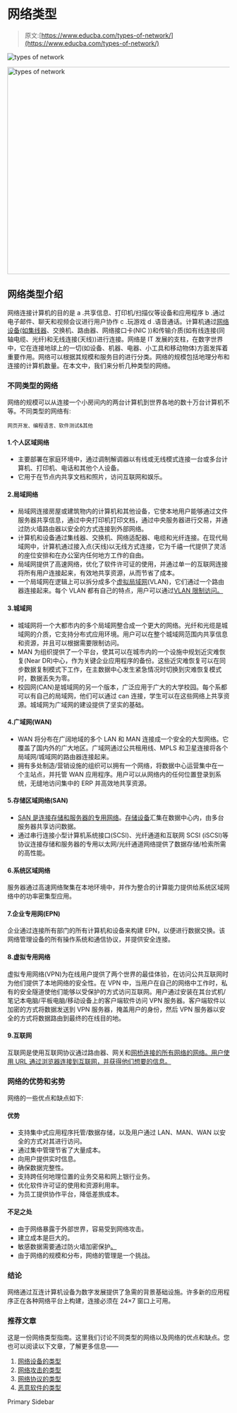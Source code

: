 # 网络类型

> 原文:[https://www.educba.com/types-of-network/](https://www.educba.com/types-of-network/)

![types of network](../Images/b7637b4e9a52f59ca926b1c98760f29d.png)

<noscript><img class="alignnone size-full wp-image-247832" src="../Images/b7637b4e9a52f59ca926b1c98760f29d.png" alt="types of network" width="839" height="470" srcset="https://cdn.educba.com/academy/wp-content/uploads/2019/11/types-of-network.png 839w, https://cdn.educba.com/academy/wp-content/uploads/2019/11/types-of-network-300x168.png 300w, https://cdn.educba.com/academy/wp-content/uploads/2019/11/types-of-network-768x430.png 768w" sizes="(max-width: 839px) 100vw, 839px" data-original-src="https://cdn.educba.com/academy/wp-content/uploads/2019/11/types-of-network.png"/></noscript>

## 网络类型介绍

网络连接计算机的目的是 a .共享信息、打印机/扫描仪等设备和应用程序 b .通过电子邮件、聊天和视频会议进行用户协作 c .玩游戏 d .语音通话。计算机通过[网络设备(如集线器](https://www.educba.com/what-is-hub/)、交换机、路由器、网络接口卡(NIC ))和传输介质(如有线连接(同轴电缆、光纤)和无线连接(天线))进行连接。网络是 IT 发展的支柱，在数字世界中，它在连接地球上的一切(如设备、机器、电器、小工具和移动物体)方面发挥着重要作用。网络可以根据其规模和服务目的进行分类。网络的规模包括地理分布和连接的计算机数量。在本文中，我们来分析几种类型的网络。

### 不同类型的网络

网络的规模可以从连接一个小房间内的两台计算机到世界各地的数十万台计算机不等。不同类型的网络有:

<small>网页开发、编程语言、软件测试&其他</small>

#### 1.个人区域网络

*   主要部署在家庭环境中，通过调制解调器以有线或无线模式连接一台或多台计算机、打印机、电话和其他个人设备。
*   它用于在节点内共享文档和照片，访问互联网和娱乐。

#### 2.局域网络

*   局域网连接房屋或建筑物内的计算机和其他设备，它使本地用户能够通过文件服务器共享信息，通过中央打印机打印文档，通过中央服务器进行交易，并通过防火墙路由器以安全的方式连接到外部网络。
*   计算机和设备通过集线器、交换机、网络适配器、电缆和光纤连接。在现代局域网中，计算机通过接入点(天线)以无线方式连接，它为千禧一代提供了灵活的座位安排和在办公室内任何地方工作的自由。
*   局域网提供了高速网络，优化了软件许可证的使用，并通过单一的互联网连接将所有用户连接起来，有效地共享资源，从而节省了成本。
*   一个局域网在逻辑上可以拆分成多个[虚拟局域网](https://www.educba.com/what-is-vlan/)(VLAN)，它们通过一个路由器连接起来。每个 VLAN 都有自己的特点，用户可以通过[VLAN 限制访问。](https://www.educba.com/types-of-vlan/)

#### 3.城域网

*   城域网将一个大都市内的多个局域网整合成一个更大的网络。光纤和光缆是城域网的介质，它支持分布式应用环境。用户可以在整个城域网范围内共享信息和资源，并且可以根据需要限制访问。
*   MAN 为组织提供了一个平台，使其可以在城市内的一个设施中规划近灾难恢复(Near DR)中心，作为关键企业应用程序的备份。这些近灾难恢复可以在同步数据复制模式下工作，在主数据中心发生紧急情况时切换到灾难恢复模式时，数据丢失为零。
*   校园网(CAN)是城域网的另一个版本，广泛应用于广大的大学校园。每个系都可以有自己的局域网，他们可以通过 can 连接，学生可以在这些网络上共享资源。城域网为广域网的建设提供了坚实的基础。

#### 4.广域网(WAN)

*   WAN 将分布在广阔地域的多个 LAN 和 MAN 连接成一个安全的大型网络。它覆盖了国内外的广大地区。广域网通过公共租用线、MPLS 和卫星连接将各个局域网/城域网的路由器连接起来。
*   拥有多处制造/营销设施的组织可以拥有一个网络，将数据中心运营集中在一个主站点，并托管 WAN 应用程序。用户可以从网络内的任何位置登录到系统，无缝地访问集中的 ERP 并高效地共享资源。

#### 5.存储区域网络(SAN)

*   [SAN 是连接存储和服务器的专用网络](https://www.educba.com/what-is-storage-area-network/)。[存储设备](https://www.educba.com/nas-storage-device/)汇集在数据中心内，由多台服务器共享访问数据。
*   通过串行连接小型计算机系统接口(SCSI)、光纤通道和互联网 SCSI (iSCSI)等协议连接存储和服务器的专用以太网/光纤通道网络提供了数据存储/检索所需的高性能。

#### 6.系统区域网络

服务器通过高速网络聚集在本地环境中，并作为整合的计算能力提供给系统区域网络中的功率密集型应用。

#### 7.企业专用网(EPN)

企业通过连接所有部门的所有计算机和设备来构建 EPN，以便进行数据交换。该网络管理设备的所有操作系统和通信协议，并提供安全连接。

#### 8.虚拟专用网络

虚拟专用网络(VPN)为在线用户提供了两个世界的最佳体验，在访问公共互联网时为他们提供了本地网络的安全性。在 VPN 中，当用户在自己的网络中工作时，私有的安全隧道使他们能够以受保护的方式访问互联网。用户通过安装在其台式机/笔记本电脑/平板电脑/移动设备上的客户端软件访问 VPN 服务器。客户端软件以加密的方式将数据发送到 VPN 服务器，掩盖用户的身份，然后 VPN 服务器以安全的方式将数据路由到最终的在线目的地。

#### 9.互联网

互联网是使用互联网协议通过路由器、网关和[网桥连接的所有网络的网络。用户使用 URL 通过浏览器连接到互联网，并获得他们想要的信息。](https://www.educba.com/what-is-bridge/)

### 网络的优势和劣势

网络的一些优点和缺点如下:

#### 优势

*   支持集中式应用程序托管/数据存储，以及用户通过 LAN、MAN、WAN 以安全的方式对其进行访问。
*   通过集中管理节省了大量成本。
*   向用户提供实时信息。
*   确保数据完整性。
*   支持跨任何地理位置的业务交易和网上银行业务。
*   优化软件许可证的使用和资源利用率。
*   为员工提供协作平台，降低差旅成本。

#### 不足之处

*   由于网络暴露于外部世界，容易受到网络攻击。
*   建立成本是巨大的。
*   敏感数据需要通过防火墙加密保护[。](https://www.educba.com/firewall-uses/)
*   由于网络的规模和分布，网络的管理是一个挑战。

### 结论

网络通过互连计算机设备为数字发展提供了急需的背景基础设施。许多新的应用程序正在各种网络平台上构建，连接必须在 24×7 窗口上可用。

### 推荐文章

这是一份网络类型指南。这里我们讨论不同类型的网络以及网络的优点和缺点。您也可以阅读以下文章，了解更多信息——

1.  [网络设备的类型](https://www.educba.com/types-of-network-devices/)
2.  [网络攻击的类型](https://www.educba.com/types-of-network-attacks/)
3.  [网络协议的类型](https://www.educba.com/types-of-networking-protocols/)
4.  [恶意软件的类型](https://www.educba.com/types-of-malware/)

<footer class="entry-footer">

<aside class="sidebar sidebar-primary widget-area" role="complementary" aria-label="Primary Sidebar">Primary Sidebar</aside>

</footer>